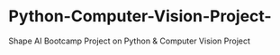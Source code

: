 # Python-Computer-Vision-Project-
Shape AI Bootcamp Project on Python &amp; Computer Vision Project 
